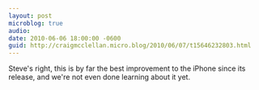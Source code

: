 ```yaml
---
layout: post
microblog: true
audio: 
date: 2010-06-06 18:00:00 -0600
guid: http://craigmcclellan.micro.blog/2010/06/07/t15646232803.html
---
```

Steve's right, this is by far the best improvement to the iPhone since its release, and we're not even done learning about it yet.
